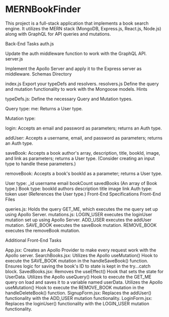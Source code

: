 # MERNBookFinder

This project is a full-stack application that implements a book search engine. It utilizes the MERN stack (MongoDB, Express.js, React.js, Node.js) along with GraphQL for API queries and mutations.

Back-End Tasks
auth.js

Update the auth middleware function to work with the GraphQL API.
server.js

Implement the Apollo Server and apply it to the Express server as middleware.
Schemas Directory

index.js
Export your typeDefs and resolvers.
resolvers.js
Define the query and mutation functionality to work with the Mongoose models.
Hints

typeDefs.js: Define the necessary Query and Mutation types.

Query type:
me: Returns a User type.

Mutation type:

login: Accepts an email and password as parameters; returns an Auth type.

addUser: Accepts a username, email, and password as parameters; returns an Auth type.

saveBook: Accepts a book author's array, description, title, bookId, image, and link as parameters; returns a User type. (Consider creating an input type to handle these parameters.)

removeBook: Accepts a book's bookId as a parameter; returns a User type.


User type:
_id
username
email
bookCount
savedBooks (An array of Book type.)
Book type:
bookId
authors
description
title
image
link
Auth type:
token
user (References the User type.)
Front-End Specifications
Front-End Files

queries.js: Holds the query GET_ME, which executes the me query set up using Apollo Server.
mutations.js:
LOGIN_USER executes the loginUser mutation set up using Apollo Server.
ADD_USER executes the addUser mutation.
SAVE_BOOK executes the saveBook mutation.
REMOVE_BOOK executes the removeBook mutation.


Additional Front-End Tasks

App.jsx: Creates an Apollo Provider to make every request work with the Apollo server.
SearchBooks.jsx:
Utilizes the Apollo useMutation() Hook to execute the SAVE_BOOK mutation in the handleSaveBook() function.
Ensures logic for saving the book's ID to state is kept in the try...catch block.
SavedBooks.jsx:
Removes the useEffect() Hook that sets the state for UserData.
Utilizes the Apollo useQuery() Hook to execute the GET_ME query on load and saves it to a variable named userData.
Utilizes the Apollo useMutation() Hook to execute the REMOVE_BOOK mutation in the handleDeleteBook() function.
SignupForm.jsx: Replaces the addUser() functionality with the ADD_USER mutation functionality.
LoginForm.jsx: Replaces the loginUser() functionality with the LOGIN_USER mutation functionality.